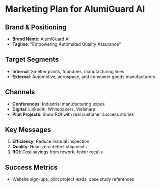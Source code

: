 # Marketing Plan for AlumiGuard AI

## Brand & Positioning
- **Brand Name**: AlumiGuard AI
- **Tagline**: "Empowering Automated Quality Assurance"

## Target Segments
- **Internal**: Smelter plants, foundries, manufacturing lines
- **External**: Automotive, aerospace, and consumer goods manufacturers

## Channels
- **Conferences**: Industrial manufacturing expos
- **Digital**: LinkedIn, Whitepapers, Webinars
- **Pilot Projects**: Show ROI with real customer success stories

## Key Messages
1. **Efficiency**: Reduce manual inspection
2. **Quality**: Near-zero defect shipments
3. **ROI**: Cost savings from rework, fewer recalls

## Success Metrics
- Website sign-ups, pilot project leads, case study references
